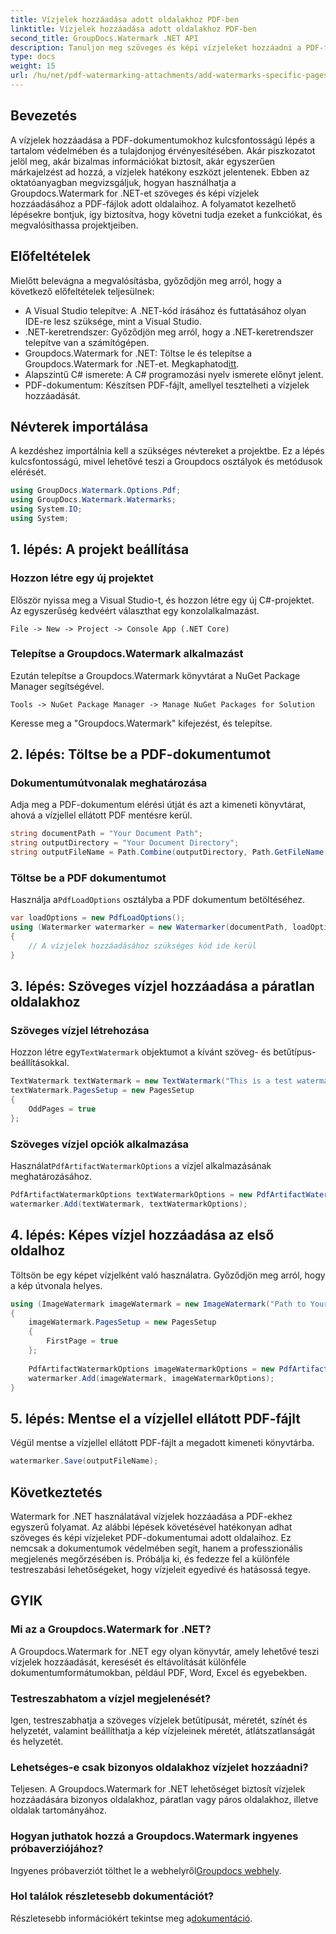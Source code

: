 ```yaml
---
title: Vízjelek hozzáadása adott oldalakhoz PDF-ben
linktitle: Vízjelek hozzáadása adott oldalakhoz PDF-ben
second_title: GroupDocs.Watermark .NET API
description: Tanuljon meg szöveges és képi vízjeleket hozzáadni a PDF-fájlok meghatározott oldalaihoz a Groupdocs Watermark for .NET segítségével. Kövesse részletes útmutatónkat a dokumentumok biztonságához.
type: docs
weight: 15
url: /hu/net/pdf-watermarking-attachments/add-watermarks-specific-pages-pdf/
---
```

## Bevezetés
A vízjelek hozzáadása a PDF-dokumentumokhoz kulcsfontosságú lépés a tartalom védelmében és a tulajdonjog érvényesítésében. Akár piszkozatot jelöl meg, akár bizalmas információkat biztosít, akár egyszerűen márkajelzést ad hozzá, a vízjelek hatékony eszközt jelentenek. Ebben az oktatóanyagban megvizsgáljuk, hogyan használhatja a Groupdocs.Watermark for .NET-et szöveges és képi vízjelek hozzáadásához a PDF-fájlok adott oldalaihoz. A folyamatot kezelhető lépésekre bontjuk, így biztosítva, hogy követni tudja ezeket a funkciókat, és megvalósíthassa projektjeiben.
## Előfeltételek
Mielőtt belevágna a megvalósításba, győződjön meg arról, hogy a következő előfeltételek teljesülnek:
- A Visual Studio telepítve: A .NET-kód írásához és futtatásához olyan IDE-re lesz szüksége, mint a Visual Studio.
- .NET-keretrendszer: Győződjön meg arról, hogy a .NET-keretrendszer telepítve van a számítógépen.
-  Groupdocs.Watermark for .NET: Töltse le és telepítse a Groupdocs.Watermark for .NET-et. Megkaphatod[itt](https://releases.groupdocs.com/Watermark/net/).
- Alapszintű C# ismerete: A C# programozási nyelv ismerete előnyt jelent.
- PDF-dokumentum: Készítsen PDF-fájlt, amellyel tesztelheti a vízjelek hozzáadását.
## Névterek importálása
A kezdéshez importálnia kell a szükséges névtereket a projektbe. Ez a lépés kulcsfontosságú, mivel lehetővé teszi a Groupdocs osztályok és metódusok elérését.
```csharp
using GroupDocs.Watermark.Options.Pdf;
using GroupDocs.Watermark.Watermarks;
using System.IO;
using System;
```
## 1. lépés: A projekt beállítása
### Hozzon létre egy új projektet
Először nyissa meg a Visual Studio-t, és hozzon létre egy új C#-projektet. Az egyszerűség kedvéért választhat egy konzolalkalmazást.
```plaintext
File -> New -> Project -> Console App (.NET Core)
```
### Telepítse a Groupdocs.Watermark alkalmazást
Ezután telepítse a Groupdocs.Watermark könyvtárat a NuGet Package Manager segítségével.
```plaintext
Tools -> NuGet Package Manager -> Manage NuGet Packages for Solution
```
Keresse meg a "Groupdocs.Watermark" kifejezést, és telepítse.
## 2. lépés: Töltse be a PDF-dokumentumot
### Dokumentumútvonalak meghatározása
Adja meg a PDF-dokumentum elérési útját és azt a kimeneti könyvtárat, ahová a vízjellel ellátott PDF mentésre kerül.
```csharp
string documentPath = "Your Document Path";
string outputDirectory = "Your Document Directory";
string outputFileName = Path.Combine(outputDirectory, Path.GetFileName(documentPath));
```
### Töltse be a PDF dokumentumot
 Használja a`PdfLoadOptions` osztályba a PDF dokumentum betöltéséhez.
```csharp
var loadOptions = new PdfLoadOptions();
using (Watermarker watermarker = new Watermarker(documentPath, loadOptions))
{
    // A vízjelek hozzáadásához szükséges kód ide kerül
}
```
## 3. lépés: Szöveges vízjel hozzáadása a páratlan oldalakhoz
### Szöveges vízjel létrehozása
 Hozzon létre egy`TextWatermark` objektumot a kívánt szöveg- és betűtípus-beállításokkal.
```csharp
TextWatermark textWatermark = new TextWatermark("This is a test watermark", new Font("Arial", 8));
textWatermark.PagesSetup = new PagesSetup
{
    OddPages = true
};
```
### Szöveges vízjel opciók alkalmazása
 Használat`PdfArtifactWatermarkOptions` a vízjel alkalmazásának meghatározásához.
```csharp
PdfArtifactWatermarkOptions textWatermarkOptions = new PdfArtifactWatermarkOptions();
watermarker.Add(textWatermark, textWatermarkOptions);
```
## 4. lépés: Képes vízjel hozzáadása az első oldalhoz
Töltsön be egy képet vízjelként való használatra. Győződjön meg arról, hogy a kép útvonala helyes.
```csharp
using (ImageWatermark imageWatermark = new ImageWatermark("Path to Your Image"))
{
    imageWatermark.PagesSetup = new PagesSetup
    {
        FirstPage = true
    };
    
    PdfArtifactWatermarkOptions imageWatermarkOptions = new PdfArtifactWatermarkOptions();
    watermarker.Add(imageWatermark, imageWatermarkOptions);
}
```
## 5. lépés: Mentse el a vízjellel ellátott PDF-fájlt
Végül mentse a vízjellel ellátott PDF-fájlt a megadott kimeneti könyvtárba.
```csharp
watermarker.Save(outputFileName);
```
## Következtetés
Watermark for .NET használatával vízjelek hozzáadása a PDF-ekhez egyszerű folyamat. Az alábbi lépések követésével hatékonyan adhat szöveges és képi vízjeleket PDF-dokumentumai adott oldalaihoz. Ez nemcsak a dokumentumok védelmében segít, hanem a professzionális megjelenés megőrzésében is. Próbálja ki, és fedezze fel a különféle testreszabási lehetőségeket, hogy vízjeleit egyedivé és hatásossá tegye.
## GYIK
### Mi az a Groupdocs.Watermark for .NET?
A Groupdocs.Watermark for .NET egy olyan könyvtár, amely lehetővé teszi vízjelek hozzáadását, keresését és eltávolítását különféle dokumentumformátumokban, például PDF, Word, Excel és egyebekben.
### Testreszabhatom a vízjel megjelenését?
Igen, testreszabhatja a szöveges vízjelek betűtípusát, méretét, színét és helyzetét, valamint beállíthatja a kép vízjeleinek méretét, átlátszatlanságát és helyzetét.
### Lehetséges-e csak bizonyos oldalakhoz vízjelet hozzáadni?
Teljesen. A Groupdocs.Watermark for .NET lehetőséget biztosít vízjelek hozzáadására bizonyos oldalakhoz, páratlan vagy páros oldalakhoz, illetve oldalak tartományához.
### Hogyan juthatok hozzá a Groupdocs.Watermark ingyenes próbaverziójához?
 Ingyenes próbaverziót tölthet le a webhelyről[Groupdocs webhely](https://releases.groupdocs.com/).
### Hol találok részletesebb dokumentációt?
 Részletesebb információkért tekintse meg a[dokumentáció](https://reference.groupdocs.com/Watermark/net/).